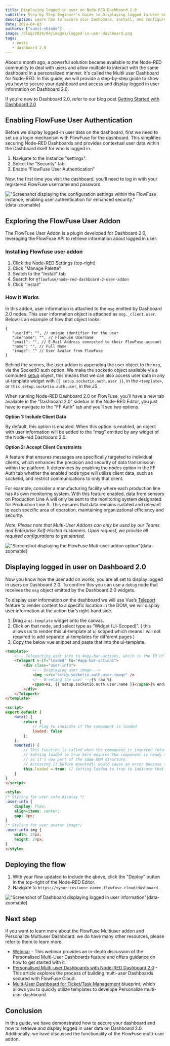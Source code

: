 ```yaml
---
title: Displaying logged in user on Node-RED Dashboard 2.0
subtitle: Step-by-Step Beginner's Guide to Displaying logged in User on Node-RED Dashboard 2.0
description: Learn how to secure your Dashboard, install, and configure the FlowFuse Multi-user addon, and display logged-in users on Node-RED Dashboard 2.0. Additionally, delve deeper into understanding how the FlowFuse Multi-user addon functions.
date: 2024-04-03
authors: ["sumit-shinde"]
image: /blog/2024/04/images/logged-in-user-dashboard.png
tags:
   - posts
   - dashboard 2.0
---
```


About a month ago, a powerful solution became available to the Node-RED community to deal with users and allow multiple to interact with the same dashboard in a personalized manner. It's called the  Multli user Dashboard for Node-RED. In this guide, we will provide a step-by-step guide to show you how to secure your dashboard and access and display logged in user information on Dashboard 2.0.

<!--more-->

If you're new to Dashboard 2.0, refer to our blog post [Getting Started with Dashboard 2.0](/blog/2024/03/dashboard-getting-started/)

## Enabling FlowFuse User Authentication

Before we display logged-in user data on the dashboard, first we need to set up a login mechanism with FlowFuse for the dashboard. This simplifies securing Node-RED Dashboards and provides contextual user data within the Dashboard itself for who is logged in.

1. Navigate to the Instance "settings".
2. Select the "Security" tab.
3. Enable “FlowFuse User Authentication”

Now, the first time you visit the dashboard, you'll need to log in with your registered FlowFuse username and password

!["Screenshot displaying the configuration settings within the FlowFuse instance, enabling user authentication for enhanced security."](./images/displaying-logged-in-user-flowfuse-instance-setting.png "Screenshot displaying the configuration settings within the FlowFuse instance, enabling user authentication for enhanced security."){data-zoomable}

## Exploring the FlowFuse User Addon

The FlowFuse User Addon is a plugin developed for Dashboard 2.0, leveraging the FlowFuse API to retrieve information about logged in user. 

### Installing Flowfuse user addon

1. Click the Node-RED Settings (top-right)
2. Click "Manage Palette"
3. Switch to the "Install" tab
4. Search for `@flowfuse/node-red-dashboard-2-user-addon`
5. Click "Install"

### How it Works

In this addon, user information is attached to the `msg` emitted by Dashboard 2.0 nodes. This user information object is attached as `msg._client.user`. Below is an example of how that object looks:

```
{
   "userId": "", // unique identifier for the user
   "username": "", // FlowFuse Username
   "email": "", // E-Mail Address connected to their FlowFuse account
   "name": "", // Full Name
   "image": "" // User Avatar from FlowFuse
}
```

Behind the scenes, the user addon is appending the user object to the `msg`, via the SocketIO auth option. We make the socketio object available via a computed [setup](https://dashboard.flowfuse.com/contributing/guides/state-management.html#setup-store) object, this means that we can also access user data in any ui-template widget with `{{ setup.socketio.auth.user }}`, in the `<template>`, or `this.setup.socketio.auth.user`, in the JS.

When running Node-RED Dashboard 2.0 on FlowFuse, you'll have a new tab available in the "Dashboard 2.0" sidebar in the Node-RED Editor, you just have to navigate to the "FF Auth" tab and you’ll see two options.

**Option 1: Include Client Data**

By default, this option is enabled. When this option is enabled, an object with user information will be added to the “msg” emitted by any widget of the Node-red Dashboard 2.0.

**Option 2: Accept Client Constraints**

A feature that ensures messages are specifically targeted to individual clients, which enhances the precision and security of data transmission within the platform. It determines by enabling the nodes option in the FF Auth tab whether the enabled node type will utilize client data, such as socketid, and restrict communications to only that client.

For example, consider a manufacturing facility where each production line has its own monitoring system. With this feature enabled, data from sensors on Production Line A will only be sent to the monitoring system designated for Production Line A. This ensures that data remains isolated and relevant to each specific area of operation, maintaining organizational efficiency and security.

*Note: Please note that Multi-User Addons can only be used by our Teams and Enterprise Self-Hosted customers. Upon request, we provide all required configurations to get started.*

!["Screenshot displaying the FlowFuse Muti-user addon option"](./images/displaying-logged-in-user-ff-auth-tab.png "Screenshot displaying the FlowFuse Muti-user addon option"){data-zoomable}

## Displaying logged in user on Dashboard 2.0

Now you know how the user add on works, you are all set to display logged in users on Dashboard 2.0. To confirm this you can use a `debug` node that receives the `msg` object emitted by the Dashboard 2.0 widgets.

To display user information on the dashboard we will use Vue’s [Teleport](https://dashboard.flowfuse.com/nodes/widgets/ui-template.html#teleports) feature to render content to a specific location in the DOM, we will display user information at the action bar’s right-hand side.

1. Drag a `ui-template` widget onto the canvas.
2. Click on that node, and select type as “Widget (Ui-Scoped)”. ( this allows us to render this ui-template at ui scoped which means I will not required to add separate ui-templates for different pages )
3. Copy the below vue snippet and paste that into the ui-template.

```html
<template>
    <!-- Teleporting user info to #app-bar-actions, which is the ID of the action bars' right corners area -->
    <Teleport v-if="loaded" to="#app-bar-actions">
        <div class="user-info">
            <!-- Displaying user image -->
            <img :src="setup.socketio.auth.user.image" />
            <!-- Greeting the user -->{% raw %}
            <span>Hi, {{ setup.socketio.auth.user.name }}</span>{% endraw %}
        </div>
    </Teleport>
</template>

<script>
export default {
    data() {
        return {
            // Flag to indicate if the component is loaded
            loaded: false
        };
    },
    mounted() {
        // This function is called when the component is inserted into the DOM.
        // Setting loaded to true here ensures the component is ready to access #app-bar-actions,
        // as it's now part of the same DOM structure.
        // Accessing it before mounted() would cause an error because the component wouldn't be initialized in the DOM yet.
        this.loaded = true; // Setting loaded to true to indicate that the component has been mounted successfully
    }
}
</script>

<style>
/* Styling for user info display */
.user-info {
    display: flex;
    align-items: center;
    gap: 8px;
}
/* Styling for user avatar image*/
.user-info img {
    width: 24px;
    height: 24px;
}
</style>
```

## Deploying the flow 

1. With your flow updated to include the above, click the "Deploy" button in the top-right of the Node-RED Editor.
2. Navigate to `https://<your-instance-name>.flowfuse.cloud/dashboard`.

!["Screenshot of Dashboard displaying logged in user information"](./images/displaying-logged-in-user-dashboard-view.png "Screenshot of Dashboard displaying logged in user information"){data-zoomable}

## Next step

If you want to learn more about the FlowFuse Multiuser addon and Personalize Multiuser Dashboard. we do have many other resources, please refer to them to learn more.

- [Webinar](/webinars/2024/node-red-dashboard-multi-user/) - This webinar provides an in-depth discussion of the Personalised Multi-User Dashboards feature and offers guidance on how to get started with it.
- [Personalised Multi-user Dashboards with Node-RED Dashboard 2.0](/blog/2024/01/dashboard-2-multi-user/) - This article explores the process of building multi-user Dashboards secured with FlowFuse Cloud.
- [Multi-User Dashboard for Ticket/Task Management](/blueprints/flowfuse-dashboard/multi-user-dashboard/) blueprint, which allows you to quickly utilize templates to develope Personalize multi-user dashboard.


## Conclusion 
In this guide, we have demonstrated how to secure your dashboard and how to retrieve and display logged in user data on Dashboard 2.0. Additionally, we have discussed the functionality of the FlowFuse multi-user addon.
